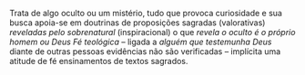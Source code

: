 Trata de algo oculto ou um mistério, tudo que provoca curiosidade e sua busca apoia-se em doutrinas de proposições sagradas (valorativas) *reveladas pelo sobrenatural* (inspiracional) o que *revela o oculto é o próprio homem ou Deus Fé teológica* – ligada a *alguém que testemunha Deus* diante de outras pessoas evidências não são verificadas – implícita uma atitude de fé ensinamentos de textos sagrados.